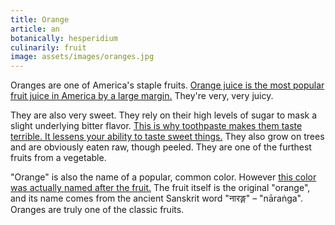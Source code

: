 ```yaml
---
title: Orange
article: an
botanically: hesperidium
culinarily: fruit
image: assets/images/oranges.jpg
---
```

Oranges are one of America's staple fruits. [Orange juice is the most popular fruit juice in America by a large margin.](https://www.ers.usda.gov/data-products/chart-gallery/gallery/chart-detail/?chartId=85485) They're very, very juicy.

They are also very sweet. They rely on their high levels of sugar to mask a slight underlying bitter flavor. [This is why toothpaste makes them taste terrible. It lessens your ability to taste sweet things.](https://sites.psu.edu/siowfa16/2016/10/16/why-are-orange-juice-and-toothpaste-such-a-bad-mix/) They also grow on trees and are obviously eaten raw, though peeled. They are one of the furthest fruits from a vegetable.

"Orange" is also the name of a popular, common color. However [this color was actually named after the fruit.](https://www.atlasobscura.com/articles/orange-fruit-color-origin) The fruit itself is the original "orange", and its name comes from the ancient Sanskrit word "<span lang="sa">नारङ्ग</span>" – "nāraṅga". Oranges are truly one of the classic fruits.